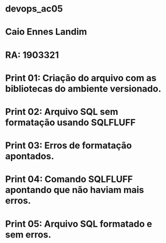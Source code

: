 # devops_ac05
# Caio Ennes Landim
# RA: 1903321
# Print 01: Criação do arquivo com as bibliotecas do ambiente versionado.
# Print 02: Arquivo SQL sem formatação usando SQLFLUFF
# Print 03: Erros de formatação apontados.
# Print 04: Comando SQLFLUFF apontando que não haviam mais erros.
# Print 05: Arquivo SQL formatado e sem erros.
